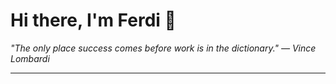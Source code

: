 <h1>Hi there, I'm Ferdi 👋</h1>

<p><em>
  "The only place success comes before work is in the dictionary." — Vince Lombardi
</em></p>

---
